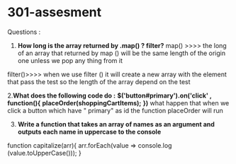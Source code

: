 # 301-assesment
Questions :
1. **How long is the array returned by .map() ? filter?**
map() >>>> the long of an array that returned by map () will be the same length of the origin one unless we pop any thing from it 

filter()>>>> when we use filter () it will create a new array with the element that pass the test so the length of the array depend on the test 


2.**What does the following code do :**
**$('button#primary').on('click' , function(){**
   **placeOrder(shoppingCartItems);**
**})**
 what happen that when we click a button which have  " primary" as id the function placeOrder will run 


3.  **Write a function that takes an array of names as an argument and outputs each name in uppercase to the console** 


function capitalize(arr){
    arr.forEach(value => console.log (value.toUpperCase()));
}